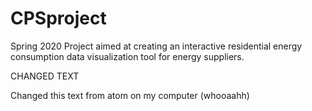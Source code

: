 # CPSproject

Spring 2020 Project aimed at creating an interactive residential energy consumption data visualization tool for energy suppliers.

CHANGED TEXT


Changed this text from atom on my computer (whooaahh)
